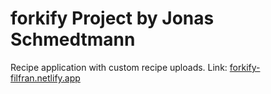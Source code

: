 # forkify Project by Jonas Schmedtmann

Recipe application with custom recipe uploads. 
Link: [forkify-filfran.netlify.app](https://forkify-filfran.netlify.app/)
